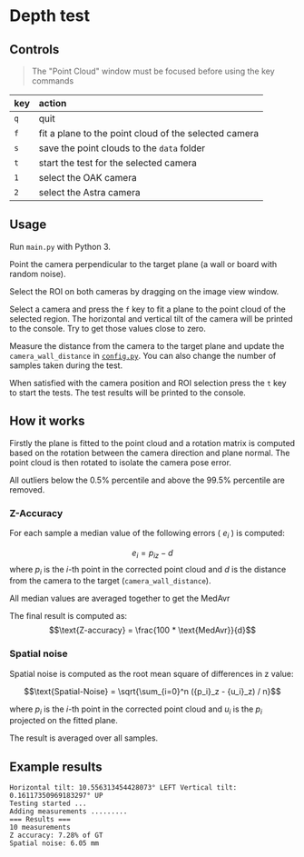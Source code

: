 # Depth test

## Controls
> The "Point Cloud" window must be focused before using the key commands

| key | action |
| :--- | :--- |
| `q` | quit |
| `f` | fit a plane to the point cloud of the selected camera |
| `s` | save the point clouds to the `data` folder |
| `t` | start the test for the selected camera |
| `1` | select the OAK camera |
| `2` | select the Astra camera |

## Usage
Run `main.py` with Python 3.

Point the camera perpendicular to the target plane (a wall or board with random noise). 

Select the ROI on both cameras by dragging on the image view window.

Select a camera and press the `f` key to fit a plane to the point cloud of the selected region. The horizontal and vertical tilt of the camera will be printed to the console. Try to get those values close to zero.

Measure the distance from the camera to the target plane and update the `camera_wall_distance` in [`config.py`](config.py). You can also change the number of samples taken during the test.

When satisfied with the camera position and ROI selection press the `t` key to start the tests. The test results will be printed to the console.

## How it works

Firstly the plane is fitted to the point cloud and a rotation matrix is computed based on the rotation between the camera direction and plane normal. The point cloud is then rotated to isolate the camera pose error.

All outliers below the 0.5% percentile and above the 99.5% percentile are removed.

### Z-Accuracy
For each sample a median value of the following errors ( $e_i$ ) is computed:

$$e_i = {p_i}_z - d$$
where $p_i$ is the $i$-th point in the corrected point cloud and $d$ is the distance from the camera to the target (`camera_wall_distance`).

All median values are averaged together to get the $\text{MedAvr}$

The final result is computed as:
$$\text{Z-accuracy} = \frac{100 * \text{MedAvr}}{d}$$

### Spatial noise
Spatial noise is computed as the root mean square of differences in z value:

$$\text{Spatial-Noise} = \sqrt{\sum_{i=0}^n ({p_i}_z - {u_i}_z) / n}$$

where $p_i$ is the $i$-th point in the corrected point cloud and $u_i$ is the $p_i$ projected on the fitted plane.

The result is averaged over all samples.


## Example results
```
Horizontal tilt: 10.556313454428073° LEFT Vertical tilt: 0.16117350969183297° UP
Testing started ...
Adding measurements .........
=== Results ===
10 measurements
Z accuracy: 7.28% of GT
Spatial noise: 6.05 mm
```